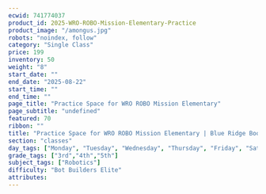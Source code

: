 ```yaml
---
ecwid: 741774037
product_id: 2025-WRO-ROBO-Mission-Elementary-Practice
product_image: "/amongus.jpg"
robots: "noindex, follow"
category: "Single Class"
price: 199
inventory: 50
weight: "8"
start_date: ""
end_date: "2025-08-22"
start_time: ""
end_time: ""
page_title: "Practice Space for WRO ROBO Mission Elementary"
page_subtitle: "undefined"
featured: 70
ribbon: ""
title: "Practice Space for WRO ROBO Mission Elementary | Blue Ridge Boost"
section: "classes"
day_tags: ["Monday", "Tuesday", "Wednesday", "Thursday", "Friday", "Saturday", "Sunday"]
grade_tags: ["3rd","4th","5th"]
subject_tags: ["Robotics"]
difficulty: "Bot Builders Elite"
attributes:
---
```


